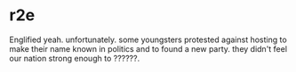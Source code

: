 # r2e

Englified
yeah. 
unfortunately. 
some youngsters protested against hosting to make their name known in politics and to found a new party. 
they didn't feel our nation strong enough to ??????.
